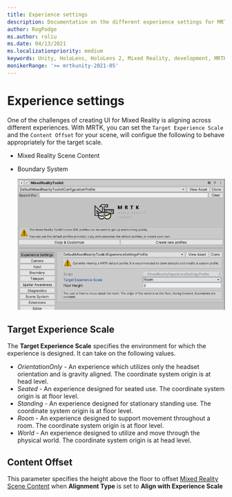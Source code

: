 ```yaml
---
title: Experience settings
description: Documentation on the different experience settings for MRTK
author: RogPodge
ms.author: roliu
ms.date: 04/13/2021
ms.localizationpriority: medium
keywords: Unity, HoloLens, HoloLens 2, Mixed Reality, development, MRTK
monikerRange: '>= mrtkunity-2021-05'
---
```


# Experience settings

One of the challenges of creating UI for Mixed Reality is aligning across different experiences. With MRTK, you can set the `Target Experience Scale` and the `Content Offset` for your scene, will configue the following 
to behave appropriately for the target scale.

- Mixed Reality Scene Content
- Boundary System

  ![Experience Settings in the MRTK Configuration Profile](../images/experience-settings/ExperienceSettings.png)

## Target Experience Scale

The **Target Experience Scale** specifies the environment for which the experience is designed. It can take on the following values.

* *OrientationOnly* - An experience which utilizes only the headset orientation and is gravity aligned. The coordinate system origin is at head level.
* *Seated* - An experience designed for seated use. The coordinate system origin is at floor level.
* *Standing* - An experience designed for stationary standing use. The coordinate system origin is at floor level.
* *Room* - An experience designed to support movement throughout a room. The coordinate system origin is at floor level.
* *World* - An experience designed to utilize and move through the physical world. The coordinate system origin is at head level.

## Content Offset

This parameter specifies the height above the floor to offset [Mixed Reality Scene Content](scene-content.md) when **Alignment Type** is set to **Align with Experience Scale**
